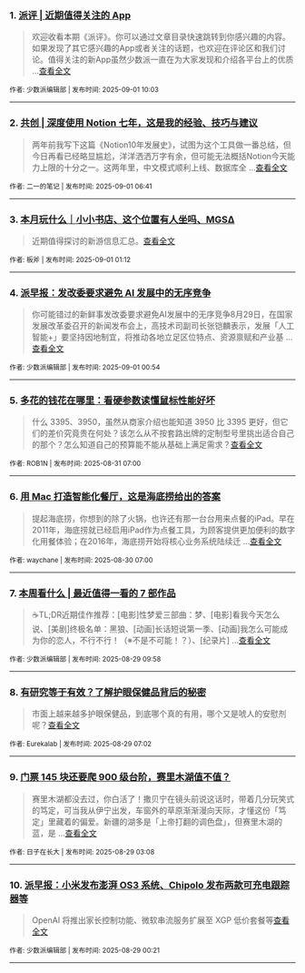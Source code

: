 ### 1. [派评 | 近期值得关注的 App](https://sspai.com/post/102228)

> 欢迎收看本期《派评》。你可以通过文章目录快速跳转到你感兴趣的内容。如果发现了其它感兴趣的App或者关注的话题，也欢迎在评论区和我们讨论。值得关注的新App虽然少数派一直在为大家发现和介绍各平台上的优质 ...[查看全文](https://sspai.com/post/102228) 

<sub>作者: 少数派编辑部 | 发布时间: 2025-09-01 10:03</sub>

---


### 2. [共创 | 深度使用 Notion 七年，这是我的经验、技巧与建议](https://sspai.com/post/102031)

> 两年前我写下这篇《Notion10年发展史》，试图为这个工具做一番总结，但今日再看已经略显尴尬，洋洋洒洒万字有余，但可能无法概括Notion今天能力上限的十分之一。这两年里，中文模式顺利上线、数据库全 ...[查看全文](https://sspai.com/post/102031) 

<sub>作者: 二一的笔记 | 发布时间: 2025-09-01 06:41</sub>

---


### 3. [本月玩什么｜小小书店、这个位置有人坐吗、MGSΔ](https://sspai.com/post/102216)

> 近期值得探讨的新游信息汇总。[查看全文](https://sspai.com/post/102216) 

<sub>作者: 板斧 | 发布时间: 2025-09-01 01:12</sub>

---


### 4. [派早报：发改委要求避免 AI 发展中的无序竞争](https://sspai.com/post/102217)

> 你可能错过的新鲜事发改委要求避免AI发展中的无序竞争8月29日，在国家发展改革委召开的新闻发布会上，高技术司副司长张铠麟表示，发展「人工智能+」要坚持因地制宜，将推动各地立足区位特点、资源禀赋和产业基 ...[查看全文](https://sspai.com/post/102217) 

<sub>作者: 少数派编辑部 | 发布时间: 2025-09-01 00:54</sub>

---


### 5. [多花的钱花在哪里：看硬参数读懂鼠标性能好坏](https://sspai.com/post/102195)

> 什么 3395、3950，虽然从商家介绍也能知道 3950 比 3395 更好，但它们的差价究竟贵在何处？该怎么从不按套路出牌的定制型号里挑出适合自己的那个？怎么知道自己的预算能不能从基础上满足需求？[查看全文](https://sspai.com/post/102195) 

<sub>作者: ROB1N | 发布时间: 2025-08-31 07:00</sub>

---


### 6. [用 Mac 打造智能化餐厅，这是海底捞给出的答案](https://sspai.com/post/102160)

> 提起海底捞，你想到的除了火锅，也许还有那一台台用来点餐的iPad。早在2011年，海底捞就已经启用iPad作为点餐工具，为顾客提供更加便利的数字化用餐体验；在2016年，海底捞开始将核心业务系统陆续迁 ...[查看全文](https://sspai.com/post/102160) 

<sub>作者: waychane | 发布时间: 2025-08-30 07:00</sub>

---


### 7. [本周看什么 | 最近值得一看的 7 部作品](https://sspai.com/post/102187)

> ☕️TL;DR近期佳作推荐：[电影]性梦爱三部曲：梦、[电影]看我今天怎么说、[美剧]终极名单：黑狼、[动画]长话短说第一季、[动画]我怎么可能成为你的恋人，不行不行！（※不是不可能！？）、[纪录片] ...[查看全文](https://sspai.com/post/102187) 

<sub>作者: 少数派编辑部 | 发布时间: 2025-08-29 09:58</sub>

---


### 8. [有研究等于有效？了解护眼保健品背后的秘密](https://sspai.com/post/102176)

> 市面上越来越多护眼保健品，到底哪个真的有用，哪个又是唬人的安慰剂呢？[查看全文](https://sspai.com/post/102176) 

<sub>作者: Eurekalab | 发布时间: 2025-08-29 07:02</sub>

---


### 9. [门票 145 块还要爬 900 级台阶，赛里木湖值不值？](https://sspai.com/post/102157)

> 赛里木湖都没去过，你白活了！撒贝宁在镜头前说这话时，带着几分玩笑式的笃定，可当我从伊宁出发，车窗外的草原渐渐漫向天际，才懂这份「笃定」里藏着的偏爱。新疆的湖多是「上帝打翻的调色盘」，但赛里木湖的蓝，是 ...[查看全文](https://sspai.com/post/102157) 

<sub>作者: 日子在长大 | 发布时间: 2025-08-29 03:08</sub>

---


### 10. [派早报：小米发布澎湃 OS3 系统、Chipolo 发布两款可充电跟踪器等](https://sspai.com/post/102174)

> OpenAI 将推出家长控制功能、微软串流服务扩展至 XGP 低价套餐等[查看全文](https://sspai.com/post/102174) 

<sub>作者: 少数派编辑部 | 发布时间: 2025-08-29 00:21</sub>

---

